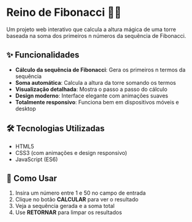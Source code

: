 # Reino de Fibonacci 🏰🔢

Um projeto web interativo que calcula a altura mágica de uma torre baseada na soma dos primeiros n números da sequência de Fibonacci.



## ✨ Funcionalidades

- **Cálculo da sequência de Fibonacci**: Gera os primeiros n termos da sequência
- **Soma automática**: Calcula a altura da torre somando os termos
- **Visualização detalhada**: Mostra o passo a passo do cálculo
- **Design moderno**: Interface elegante com animações suaves
- **Totalmente responsivo**: Funciona bem em dispositivos móveis e desktop

## 🛠️ Tecnologias Utilizadas

- HTML5
- CSS3 (com animações e design responsivo)
- JavaScript (ES6)

## 🚀 Como Usar

1. Insira um número entre 1 e 50 no campo de entrada
2. Clique no botão **CALCULAR** para ver o resultado
3. Veja a sequência gerada e a soma total
4. Use **RETORNAR** para limpar os resultados

